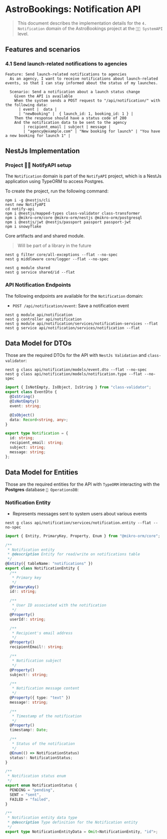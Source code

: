 # AstroBookings: Notification API

> This document describes the implementation details for the `4. Notification` domain of the AstroBookings project at the `🧑‍💼 SystemAPI` level.

## Features and scenarios

### 4.1 Send launch-related notifications to agencies

```gherkin
Feature: Send launch-related notifications to agencies
  As an agency, I want to receive notifications about launch-related events, so that I can stay informed about the status of my launches.

  Scenario: Send a notification about a launch status change
    Given the API is available
    When the system sends a POST request to "/api/notification/" with the following data:
      | event |  data |
      | "newBooking" |  { launch_id: 1, booking_id: 1 } |
    Then the response should have a status code of 200
    And the notification data to be sent to the agency
        | recipient_email | subject | message |
        | "agency@example.com" | "New booking for launch" | "You have a new booking for launch 1" |
```

## NestJs Implementation

### Project 🧑‍💼 NotifyAPI setup

The `Notification` domain is part of the `NotifyAPI` project, which is a NestJs application using TypeORM to access Postgres.

To create the project, run the following command:

```shell
npm i -g @nestjs/cli
nest new NotifyAPI
cd notify-api
npm i @nestjs/mapped-types class-validator class-transformer
npm i @mikro-orm/core @mikro-orm/nestjs @mikro-orm/postgresql
npm i @nestjs/jwt @nestjs/passport passport passport-jwt
npm i snowyflake
```

Core artifacts and and shared module.

> Will be part of a library in the future

```shell
nest g filter core/all-exceptions --flat --no-spec
nest g middleware core/logger --flat --no-spec

nest g module shared
nest g service shared/id --flat
```

### API Notification Endpoints

The following endpoints are available for the `Notification` domain:

- `POST /api/notification/event`: Save a notification event

```shell
nest g module api/notification
nest g controller api/notification
nest g module api/notification/services/notification-services --flat
nest g service api/notification/services/notification --flat
```

## Data Model for DTOs

Those are the required DTOs for the API with `NestJs Validation` and `class-validator`:

```shell
nest g class api/notification/models/event.dto --flat --no-spec
nest g class api/notification/models/notification.type --flat --no-spec
```

```typescript
import { IsNotEmpty, IsObject, IsString } from "class-validator";
export class EventDto {
  @IsString()
  @IsNotEmpty()
  event: string;

  @IsObject()
  data: Record<string, any>;
}

export type Notification = {
  id: string;
  recipient_email: string;
  subject: string;
  message: string;
};
```

## Data Model for Entities

Those are the required entities for the API with `TypeORM` interacting with the **Postgres** database `📇 OperationsDB`:

### Notification Entity

- Represents messages sent to system users about various events

```shell
nest g class api/notification/services/notification.entity --flat --no-spec
```

```typescript
import { Entity, PrimaryKey, Property, Enum } from "@mikro-orm/core";

/**
 * Notification entity
 * @description Entity for read/write on notifications table
 */
@Entity({ tableName: "notifications" })
export class NotificationEntity {
  /**
   * Primary key
   */
  @PrimaryKey()
  id!: string;

  /**
   * User ID associated with the notification
   */
  @Property()
  userId!: string;

  /**
   * Recipient's email address
   */
  @Property()
  recipientEmail!: string;

  /**
   * Notification subject
   */
  @Property()
  subject!: string;

  /**
   * Notification message content
   */
  @Property({ type: "text" })
  message!: string;

  /**
   * Timestamp of the notification
   */
  @Property()
  timestamp!: Date;

  /**
   * Status of the notification
   */
  @Enum(() => NotificationStatus)
  status!: NotificationStatus;
}

/**
 * Notification status enum
 */
export enum NotificationStatus {
  PENDING = "pending",
  SENT = "sent",
  FAILED = "failed",
}

/**
 * Notification entity data type
 * @description Type definition for the Notification entity
 */
export type NotificationEntityData = Omit<NotificationEntity, "id">;
```
